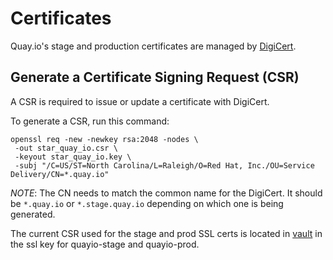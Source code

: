 # Certificates

Quay.io's stage and production certificates are managed by [DigiCert](https://www.digicert.com/).

## Generate a Certificate Signing Request (CSR)

A CSR is required to issue or update a certificate with DigiCert.

To generate a CSR, run this command:

```shell
openssl req -new -newkey rsa:2048 -nodes \
 -out star_quay_io.csr \
 -keyout star_quay_io.key \
 -subj "/C=US/ST=North Carolina/L=Raleigh/O=Red Hat, Inc./OU=Service Delivery/CN=*.quay.io"
```

*NOTE*: The CN needs to match the common name for the DigiCert.  It should be `*.quay.io` or `*.stage.quay.io` depending on which one is being generated.

The current CSR used for the stage and prod SSL certs is located in [vault](https://vault.devshift.net/ui/vault/secrets/quay/list) in the ssl key for quayio-stage and quayio-prod.

